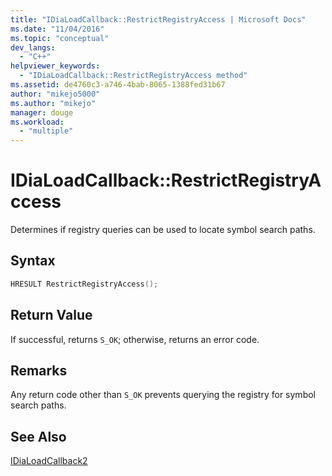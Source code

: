 ```yaml
---
title: "IDiaLoadCallback::RestrictRegistryAccess | Microsoft Docs"
ms.date: "11/04/2016"
ms.topic: "conceptual"
dev_langs: 
  - "C++"
helpviewer_keywords: 
  - "IDiaLoadCallback::RestrictRegistryAccess method"
ms.assetid: de4760c3-a746-4bab-8065-1388fed31b67
author: "mikejo5000"
ms.author: "mikejo"
manager: douge
ms.workload: 
  - "multiple"
---
```

# IDiaLoadCallback::RestrictRegistryAccess
Determines if registry queries can be used to locate symbol search paths.  
  
## Syntax  
  
```C++  
HRESULT RestrictRegistryAccess();  
```  
  
## Return Value  
 If successful, returns `S_OK`; otherwise, returns an error code.  
  
## Remarks  
 Any return code other than `S_OK` prevents querying the registry for symbol search paths.  
  
## See Also  
 [IDiaLoadCallback2](../../debugger/debug-interface-access/idialoadcallback2.md)